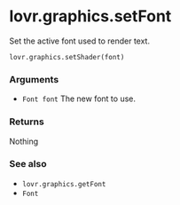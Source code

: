<!--
category: reference
-->

lovr.graphics.setFont
===

Set the active font used to render text.

    lovr.graphics.setShader(font)

### Arguments

- `Font font` The new font to use.

### Returns

Nothing

### See also

- `lovr.graphics.getFont`
- `Font`
